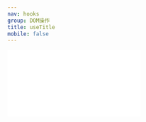 ```yaml
---
nav: hooks
group: DOM操作
title: useTitle
mobile: false
---
```

<embed src="../../src/hooks/useTitle/index.md"></embed>